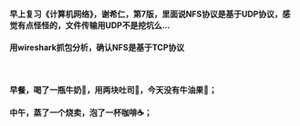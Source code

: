 #### 早上复习《计算机网络》，谢希仁，第7版，里面说NFS协议是基于UDP协议，感觉有点怪怪的，文件传输用UDP不是挖坑么...
#### 用wireshark抓包分析，确认NFS是基于TCP协议
<br>

#### 早餐，喝了一瓶牛奶🥛，用两块吐司🍞，今天没有牛油果🥑；
#### 中午，蒸了一个烧卖，泡了一杯咖啡☕️；